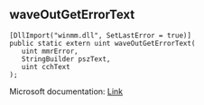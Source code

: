 ## waveOutGetErrorText

```
[DllImport("winmm.dll", SetLastError = true)]
public static extern uint waveOutGetErrorText(
   uint mmrError,
   StringBuilder pszText,
   uint cchText
);
```

Microsoft documentation: [Link](https://learn.microsoft.com/en-us/windows/win32/api/mmeapi/nf-mmeapi-waveoutgeterrortext)
